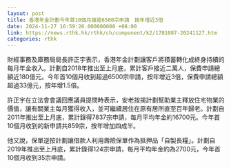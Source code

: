 ```yaml
---
layout: post
title: 香港年金計劃今年首10個月接逾6500宗申請　按年增近3倍
date: 2024-11-27 16:59:26.000000000 +08:00
link: https://news.rthk.hk/rthk/ch/component/k2/1781087-20241127.htm
categories: rthk
---
```


財經事務及庫務局局長許正宇表示，香港年金計劃讓客戶將積蓄轉化成終身持續的每月年金收入。計劃自2018年推出至上月底，累計客戶接近二萬人，保費申請總額近180億元。今年首10個月收到超過6500宗申請，按年增近3倍，保費申請總額超過33億元，按年增1.5倍。
 
許正宇在立法會會議回應議員提問時表示，安老按揭計劃幫助業主釋放住宅物業的價值，讓有關業主每月獲得收入，並可繼續居住在原有居所直至百年歸老。計劃自2011年推出至上月底，累計錄得7837宗申請，每月平均年金約16700元。今年首10個月收到的新申請共859宗，按年增加四成半。
 
他又說，保單逆按計劃讓借款人利用壽險保單作為抵押品「自製長糧」。計劃自2019年推出至上月底，累計錄得124宗申請，每月平均年金約為2700元，今年首10個月收到35宗申請。
